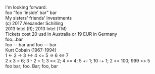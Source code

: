 I'm looking forward.\
foo "foo 'inside' bar" bar\
My sisters' friends' investments\
(c) 2017 Alexander Schilling\
2013 Intel (R); 2013 Intel (TM)\
Tickets cost 20 usd in Australia or 19 EUR in Germany\
foo...bar\
foo -- bar and foo — bar\
Kurt Cobain (1967-1994)\
1 \<- 2 -> 3 \<-> 4 \<= 5 => 6 \<=> 7\
2 x 3 = 6; 3 - 2 = 1; 3 =\< 2; 4 >= 4; 5 +- 1; 10 -+ 1; 2 \<< 100; 999 >> 5\
foo  bar; foo.  Bar; foo,  bar
